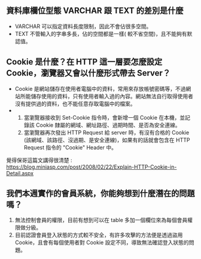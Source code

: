 ## 資料庫欄位型態 VARCHAR 跟 TEXT 的差別是什麼
- VARCHAR 可以指定資料長度限制，因此不會佔很多空間。
- TEXT 不管輸入的字串多長，佔的空間都是一樣( 較不省空間)，且不能夠有默認值。

## Cookie 是什麼？在 HTTP 這一層要怎麼設定 Cookie，瀏覽器又會以什麼形式帶去 Server？
- Cookie 是網站儲存在使用者電腦中的資料，常用來存放帳號密碼等，不過網站所能儲存使用的資料，只有使用者輸入過的內容。網站無法自行取得使用者沒有提供過的資料，也不能任意存取電腦中的檔案。
- 1. 當瀏覽器接收到 Set-Cookie 指令時，會新增一個 Cookie 在本機，並記錄該 Cookie 隸屬的網域、網址路徑、過期時間、是否為安全連線。 
  2. 當瀏覽器再次發出 HTTP Request 給 server 時，有沒有合格的 Cookie (該網域、該路徑、沒過期、是安全連線)，如果有的話就會包含在 HTTP Request 指令的 "Cookie" Header 中。 
  
覺得保哥這篇文講得很清楚 : https://blog.miniasp.com/post/2008/02/22/Explain-HTTP-Cookie-in-Detail.aspx

## 我們本週實作的會員系統，你能夠想到什麼潛在的問題嗎？
1. 無法控制會員的權限，目前有想到可以在 table 多加一個欄位來為每個會員權限做分級。
2. 目前認證會員登入狀態的方式較不安全，有許多攻擊的方法便是透過盜用 Cookie，且會有每個使用者對 Cookie 設定不同，導致無法確認登入狀態的問題。

